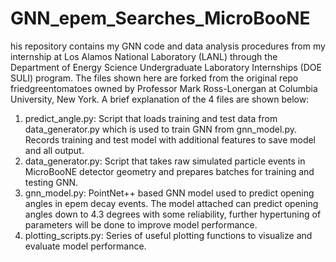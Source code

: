 # GNN_epem_Searches_MicroBooNE

his repository contains my GNN code and data analysis procedures from my internship at Los Alamos National Laboratory (LANL) through the Department of Energy Science Undergraduate Laboratory Internships (DOE SULI) program. The files shown here are forked from the original repo friedgreentomatoes owned by Professor Mark Ross-Lonergan at Columbia University, New York. A brief explanation of the 4 files are shown below:

1. predict_angle.py: Script that loads training and test data from data_generator.py which is used to train GNN from gnn_model.py. Records training and test model with additional features to save model and all output.
2. data_generator.py: Script that takes raw simulated particle events in MicroBooNE detector geometry and prepares batches for training and testing GNN.
3. gnn_model.py: PointNet++ based GNN model used to predict opening angles in epem decay events. The model attached can predict opening angles down to 4.3 degrees with some reliability, further hypertuning of parameters will be done to improve model performance.
4. plotting_scripts.py: Series of useful plotting functions to visualize and evaluate model performance.
